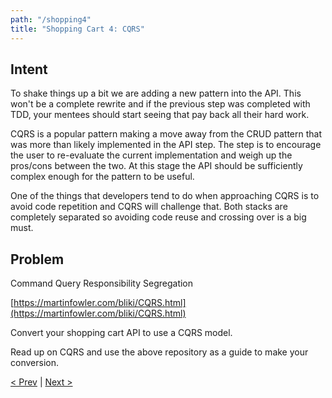 ```yaml
---
path: "/shopping4"
title: "Shopping Cart 4: CQRS"
---
```

## Intent
To shake things up a bit we are adding a new pattern into the API. This won't be a complete rewrite and if the previous step was completed with TDD, your mentees should start seeing that pay back all their hard work. 

CQRS is a popular pattern making a move away from the CRUD pattern that was more than likely implemented in the API step. The step is to encourage the user to re-evaluate the current implementation and weigh up the pros/cons between the two. At this stage the API should be sufficiently complex enough for the pattern to be useful. 

One of the things that developers tend to do when approaching CQRS is to avoid code repetition and CQRS will challenge that. Both stacks are completely separated so avoiding code reuse and crossing over is a big must. 

## Problem
Command Query Responsibility Segregation

[https://martinfowler.com/bliki/CQRS.html](https://martinfowler.com/bliki/CQRS.html)

Convert your shopping cart API to use a CQRS model.

Read up on CQRS and use the above repository as a guide to make your conversion.


[< Prev](../shopping3_5) | [Next >](../shopping5)
